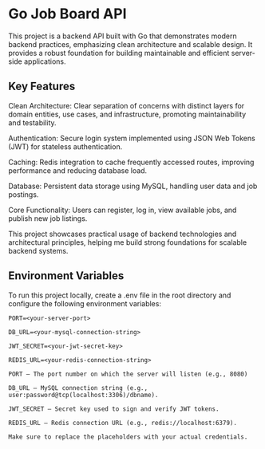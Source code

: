 # Go Job Board API
This project is a backend API built with Go that demonstrates modern backend practices, emphasizing clean architecture and scalable design. It provides a robust foundation for building maintainable and efficient server-side applications.

## Key Features
Clean Architecture: Clear separation of concerns with distinct layers for domain entities, use cases, and infrastructure, promoting maintainability and testability.

Authentication: Secure login system implemented using JSON Web Tokens (JWT) for stateless authentication.

Caching: Redis integration to cache frequently accessed routes, improving performance and reducing database load.

Database: Persistent data storage using MySQL, handling user data and job postings.

Core Functionality: Users can register, log in, view available jobs, and publish new job listings.

This project showcases practical usage of backend technologies and architectural principles, helping me build strong foundations for scalable backend systems.

## Environment Variables
To run this project locally, create a .env file in the root directory and configure the following environment variables:

```env
PORT=<your-server-port>

DB_URL=<your-mysql-connection-string>

JWT_SECRET=<your-jwt-secret-key>

REDIS_URL=<your-redis-connection-string>

PORT — The port number on which the server will listen (e.g., 8080)

DB_URL — MySQL connection string (e.g., user:password@tcp(localhost:3306)/dbname).

JWT_SECRET — Secret key used to sign and verify JWT tokens.

REDIS_URL — Redis connection URL (e.g., redis://localhost:6379).

Make sure to replace the placeholders with your actual credentials.
